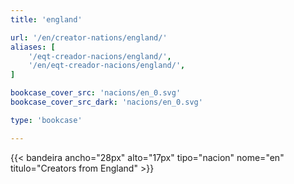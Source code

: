 ```yaml
---
title: 'england'

url: '/en/creator-nations/england/'
aliases: [
    '/eqt-creador-nacions/england/',
    '/en/eqt-creador-nacions/england/',
]

bookcase_cover_src: 'nacions/en_0.svg'
bookcase_cover_src_dark: 'nacions/en_0.svg'

type: 'bookcase'

---
```

{{< bandeira ancho="28px" alto="17px" tipo="nacion" nome="en" titulo="Creators from England" >}}
